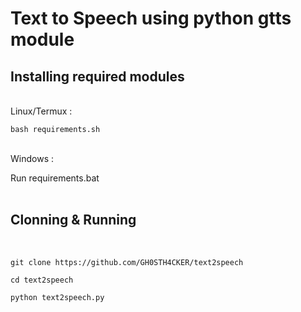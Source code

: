 # Text to Speech using python gtts module

<h2>Installing required modules</h2></br>
Linux/Termux :</br>

```bash requirements.sh```</br></br>

Windows :</br>

Run requirements.bat</br></br>


<h2>Clonning & Running</h2></br>

```git clone https://github.com/GH0STH4CKER/text2speech``` </br>

```cd text2speech``` </br>

```python text2speech.py``` </br>
